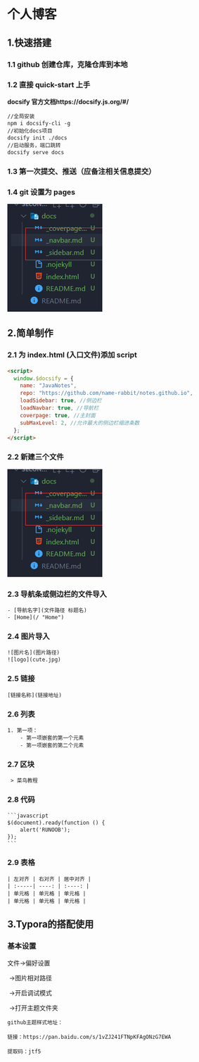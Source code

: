 # 个人博客

## 1.快速搭建

### **1.1 github 创建仓库，克隆仓库到本地**

### **1.2 直接 quick-start 上手**

**docsify 官方文档https://docsify.js.org/#/**

```
//全局安装
npm i docsify-cli -g
//初始化docs项目
docsify init ./docs
//启动服务，端口跳转
docsify serve docs
```

### **1.3 第一次提交、推送（应备注相关信息提交）**

### **1.4 git 设置为 pages**

![image-20220901204803490](img/image-20220901201743525.png)

## 2.简单制作

### **2.1 为 index.html (入口文件)添加 script**

```html
<script>
  window.$docsify = {
    name: "JavaNotes",
    repo: "https://github.com/name-rabbit/notes.github.io",
    loadSidebar: true, //侧边栏
    loadNavbar: true, //导航栏
    coverpage: true, //主封面
    subMaxLevel: 2, //允许最大的侧边栏缩进条数
  };
</script>
```

### **2.2 新建三个文件**

![image-20220901201743525](img/image-20220901201743525.png)

### **2.3 导航条或侧边栏的文件导入**

```
- [导航名字](文件路径 标题名)
- [Home](/ "Home")
```

### **2.4 图片导入**

```
![图片名](图片路径)
![logo](cute.jpg)
```

### **2.5 链接**

```
[链接名称](链接地址)
```

### **2.6 列表**

```
1. 第一项：
    - 第一项嵌套的第一个元素
    - 第一项嵌套的第二个元素
```

### **2.7 区块**

```
 > 菜鸟教程
```

### **2.8 代码**

```
​```javascript
$(document).ready(function () {
    alert('RUNOOB');
});
​```
```

### **2.9 表格**

```
| 左对齐 | 右对齐 | 居中对齐 |
| :-----| ----: | :----: |
| 单元格 | 单元格 | 单元格 |
| 单元格 | 单元格 | 单元格 |
```

## 3.Typora的搭配使用

### 基本设置

文件->偏好设置

​							->图片相对路径

​							->开启调试模式

​							->打开主题文件夹

```
github主题样式地址：

链接：https://pan.baidu.com/s/1vZJ241FTNpKFAgONzG7EWA 

提取码：jtf5
```

